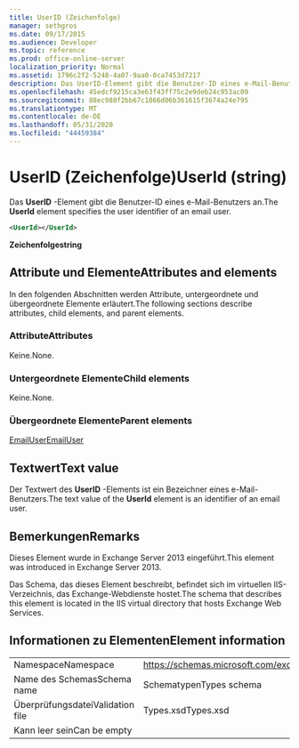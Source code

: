 ```yaml
---
title: UserID (Zeichenfolge)
manager: sethgros
ms.date: 09/17/2015
ms.audience: Developer
ms.topic: reference
ms.prod: office-online-server
localization_priority: Normal
ms.assetid: 1796c2f2-5248-4a07-9aa0-0ca7453d7217
description: Das UserID-Element gibt die Benutzer-ID eines e-Mail-Benutzers an.
ms.openlocfilehash: 45edcf9215ca3e63f43ff75c2e9deb24c953ac09
ms.sourcegitcommit: 88ec988f2bb67c1866d06b361615f3674a24e795
ms.translationtype: MT
ms.contentlocale: de-DE
ms.lasthandoff: 05/31/2020
ms.locfileid: "44459384"
---
```

# <a name="userid-string"></a><span data-ttu-id="4b2d3-103">UserID (Zeichenfolge)</span><span class="sxs-lookup"><span data-stu-id="4b2d3-103">UserId (string)</span></span>

<span data-ttu-id="4b2d3-104">Das **UserID** -Element gibt die Benutzer-ID eines e-Mail-Benutzers an.</span><span class="sxs-lookup"><span data-stu-id="4b2d3-104">The **UserId** element specifies the user identifier of an email user.</span></span> 
  
```XML
<UserId></UserId>
```

 <span data-ttu-id="4b2d3-105">**Zeichenfolge**</span><span class="sxs-lookup"><span data-stu-id="4b2d3-105">**string**</span></span>
## <a name="attributes-and-elements"></a><span data-ttu-id="4b2d3-106">Attribute und Elemente</span><span class="sxs-lookup"><span data-stu-id="4b2d3-106">Attributes and elements</span></span>

<span data-ttu-id="4b2d3-107">In den folgenden Abschnitten werden Attribute, untergeordnete und übergeordnete Elemente erläutert.</span><span class="sxs-lookup"><span data-stu-id="4b2d3-107">The following sections describe attributes, child elements, and parent elements.</span></span>
  
### <a name="attributes"></a><span data-ttu-id="4b2d3-108">Attribute</span><span class="sxs-lookup"><span data-stu-id="4b2d3-108">Attributes</span></span>

<span data-ttu-id="4b2d3-109">Keine.</span><span class="sxs-lookup"><span data-stu-id="4b2d3-109">None.</span></span>
  
### <a name="child-elements"></a><span data-ttu-id="4b2d3-110">Untergeordnete Elemente</span><span class="sxs-lookup"><span data-stu-id="4b2d3-110">Child elements</span></span>

<span data-ttu-id="4b2d3-111">Keine.</span><span class="sxs-lookup"><span data-stu-id="4b2d3-111">None.</span></span>
  
### <a name="parent-elements"></a><span data-ttu-id="4b2d3-112">Übergeordnete Elemente</span><span class="sxs-lookup"><span data-stu-id="4b2d3-112">Parent elements</span></span>

[<span data-ttu-id="4b2d3-113">EmailUser</span><span class="sxs-lookup"><span data-stu-id="4b2d3-113">EmailUser</span></span>](emailuser.md)
  
## <a name="text-value"></a><span data-ttu-id="4b2d3-114">Textwert</span><span class="sxs-lookup"><span data-stu-id="4b2d3-114">Text value</span></span>

<span data-ttu-id="4b2d3-115">Der Textwert des **UserID** -Elements ist ein Bezeichner eines e-Mail-Benutzers.</span><span class="sxs-lookup"><span data-stu-id="4b2d3-115">The text value of the **UserId** element is an identifier of an email user.</span></span> 
  
## <a name="remarks"></a><span data-ttu-id="4b2d3-116">Bemerkungen</span><span class="sxs-lookup"><span data-stu-id="4b2d3-116">Remarks</span></span>

<span data-ttu-id="4b2d3-117">Dieses Element wurde in Exchange Server 2013 eingeführt.</span><span class="sxs-lookup"><span data-stu-id="4b2d3-117">This element was introduced in Exchange Server 2013.</span></span>
  
<span data-ttu-id="4b2d3-118">Das Schema, das dieses Element beschreibt, befindet sich im virtuellen IIS-Verzeichnis, das Exchange-Webdienste hostet.</span><span class="sxs-lookup"><span data-stu-id="4b2d3-118">The schema that describes this element is located in the IIS virtual directory that hosts Exchange Web Services.</span></span>
  
## <a name="element-information"></a><span data-ttu-id="4b2d3-119">Informationen zu Elementen</span><span class="sxs-lookup"><span data-stu-id="4b2d3-119">Element information</span></span>

|||
|:-----|:-----|
|<span data-ttu-id="4b2d3-120">Namespace</span><span class="sxs-lookup"><span data-stu-id="4b2d3-120">Namespace</span></span>  <br/> |https://schemas.microsoft.com/exchange/services/2006/types  <br/> |
|<span data-ttu-id="4b2d3-121">Name des Schemas</span><span class="sxs-lookup"><span data-stu-id="4b2d3-121">Schema name</span></span>  <br/> |<span data-ttu-id="4b2d3-122">Schematypen</span><span class="sxs-lookup"><span data-stu-id="4b2d3-122">Types schema</span></span>  <br/> |
|<span data-ttu-id="4b2d3-123">Überprüfungsdatei</span><span class="sxs-lookup"><span data-stu-id="4b2d3-123">Validation file</span></span>  <br/> |<span data-ttu-id="4b2d3-124">Types.xsd</span><span class="sxs-lookup"><span data-stu-id="4b2d3-124">Types.xsd</span></span>  <br/> |
|<span data-ttu-id="4b2d3-125">Kann leer sein</span><span class="sxs-lookup"><span data-stu-id="4b2d3-125">Can be empty</span></span>  <br/> ||
   

